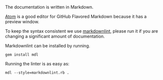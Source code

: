 The documentation is written in Markdown.

[Atom](https://atom.io/) is a good editor for GitHub Flavored Markdown because it has a preview window.

To keep the syntax consistent we use [markdownlint](https://github.com/mivok/markdownlint), please run it if you are
changing
a significant amount of documentation.

Markdownlint can be installed by running.

```
gem install mdl
```

Running the linter is as easy as:

```
mdl --style=markdownlint.rb .
```